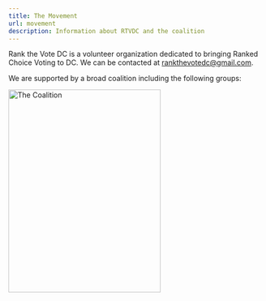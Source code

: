 ```yaml
---
title: The Movement
url: movement
description: Information about RTVDC and the coalition
---
```

Rank the Vote DC is a volunteer organization dedicated to bringing Ranked Choice Voting to DC. We can be contacted at [rankthevotedc@gmail.com](mailto:rankthevotedc@gmail.com).

We are supported by a broad coalition including the following groups:  

<img src="/static/img/rank-the-vote-dc-coalition-logos.png" width="300" height="400" alt="The Coalition">
